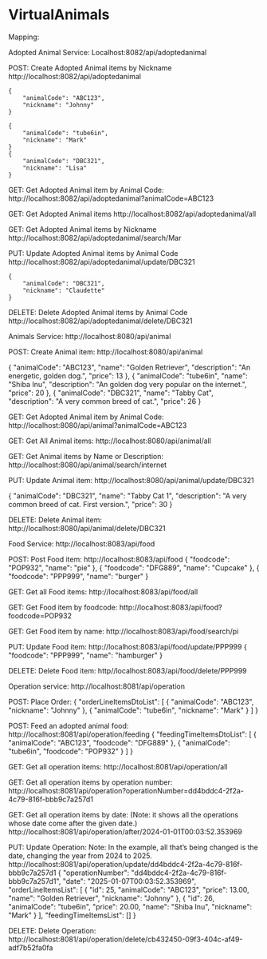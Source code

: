 # VirtualAnimals

Mapping:

Adopted Animal Service: Localhost:8082/api/adoptedanimal

POST: Create Adopted Animal items by Nickname
http://localhost:8082/api/adoptedanimal

    {
        "animalCode": "ABC123",
        "nickname": "Johnny"
    }
    
    {
        "animalCode": "tube6in",
        "nickname": "Mark"
    }
    {
        "animalCode": "DBC321",
        "nickname": "Lisa"
    }

GET: Get Adopted Animal item by Animal Code:
http://localhost:8082/api/adoptedanimal?animalCode=ABC123

GET: Get Adopted Animal items
http://localhost:8082/api/adoptedanimal/all

GET: Get Adopted Animal items by Nickname
http://localhost:8082/api/adoptedanimal/search/Mar

PUT: Update Adopted Animal items by Animal Code
http://localhost:8082/api/adoptedanimal/update/DBC321

    {
        "animalCode": "DBC321",
        "nickname": "Claudette"
    }


DELETE: Delete Adopted Animal items by Animal Code
http://localhost:8082/api/adoptedanimal/delete/DBC321


Animals Service: http://localhost:8080/api/animal

POST: Create Animal item:
http://localhost:8080/api/animal

{
        "animalCode": "ABC123",
        "name": "Golden Retriever",
        "description": "An energetic, golden dog.",
        "price": 13
    },
    {
        "animalCode": "tube6in",
        "name": "Shiba Inu",
        "description": "An golden dog very popular on the internet.",
        "price": 20
    },
    {
        "animalCode": "DBC321",
        "name": "Tabby Cat",
        "description": "A very common breed of cat.",
        "price": 26
    }


GET: Get Adopted Animal item by Animal Code:
http://localhost:8080/api/animal?animalCode=ABC123

GET: Get All Animal items:
http://localhost:8080/api/animal/all

GET: Get Animal items by Name or Description:
http://localhost:8080/api/animal/search/internet

PUT: Update Animal item:
http://localhost:8080/api/animal/update/DBC321

{
        "animalCode": "DBC321",
        "name": "Tabby Cat 1",
        "description": "A very common breed of cat. First version.",
        "price": 30
    }

DELETE: Delete Animal item:
http://localhost:8080/api/animal/delete/DBC321

Food Service: http://localhost:8083/api/food

POST: Post Food item:
http://localhost:8083/api/food
{
        "foodcode": "POP932",
        "name": "pie"
    },
    {
        "foodcode": "DFG889",
        "name": "Cupcake"
    },
{
        "foodcode": "PPP999",
        "name": "burger"
    }


GET: Get all Food items:
http://localhost:8083/api/food/all

GET: Get Food item by foodcode:
http://localhost:8083/api/food?foodcode=POP932

GET: Get Food item by name:
http://localhost:8083/api/food/search/pi

PUT: Update Food item:
http://localhost:8083/api/food/update/PPP999
{
        "foodcode": "PPP999",
        "name": "hamburger"
    }

DELETE: Delete Food item:
http//localhost:8083/api/food/delete/PPP999

Operation service: http://localhost:8081/api/operation

POST: Place Order:
{
  "orderLineItemsDtoList": [
    {
      "animalCode": "ABC123",
      "nickname": "Johnny"
    },
    {
      "animalCode": "tube6in",
      "nickname": "Mark"
    }
  ]
}

POST: Feed an adopted animal food:
http://localhost:8081/api/operation/feeding
{
  "feedingTimeItemsDtoList": [
    {
      "animalCode": "ABC123",
      "foodcode": "DFG889"
    },
    {
      "animalCode": "tube6in",
      "foodcode": "POP932"
    }
  ]
}


GET: Get all operation items:
http://localhost:8081/api/operation/all

GET: Get all operation items by operation number:
http://localhost:8081/api/operation?operationNumber=dd4bddc4-2f2a-4c79-816f-bbb9c7a257d1

GET: Get all operation items by date:
(Note: it shows all the operations whose date come after the given date.)
http://localhost:8081/api/operation/after/2024-01-01T00:03:52.353969

PUT: Update Operation:
Note: In the example, all that’s being changed is the date, changing the year from 2024 to 2025.
http://localhost:8081/api/operation/update/dd4bddc4-2f2a-4c79-816f-bbb9c7a257d1
{
        "operationNumber": "dd4bddc4-2f2a-4c79-816f-bbb9c7a257d1",
        "date": "2025-01-07T00:03:52.353969",
        "orderLineItemsList": [
            {
                "id": 25,
                "animalCode": "ABC123",
                "price": 13.00,
                "name": "Golden Retriever",
                "nickname": "Johnny"
            },
            {
                "id": 26,
                "animalCode": "tube6in",
                "price": 20.00,
                "name": "Shiba Inu",
                "nickname": "Mark"
            }
        ],
        "feedingTimeItemsList": []
    }

DELETE: Delete Operation:
http://localhost:8081/api/operation/delete/cb432450-09f3-404c-af49-adf7b52fa0fa
